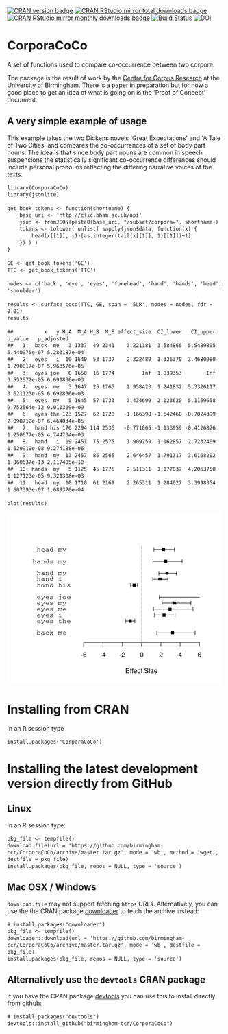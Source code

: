 [![CRAN version badge](https://img.shields.io/cran/v/CorporaCoCo.svg)](https://cran.r-project.org/package=CorporaCoCo)
[![CRAN RStudio mirror total downloads badge](https://cranlogs.r-pkg.org/badges/grand-total/CorporaCoCo?color=001577)](https://cran.r-project.org/package=CorporaCoCo)
[![CRAN RStudio mirror monthly downloads badge](https://cranlogs.r-pkg.org/badges/CorporaCoCo?color=001577)](https://cran.r-project.org/package=CorporaCoCo)
[![Build Status](https://travis-ci.org/birmingham-ccr/CorporaCoCo.svg?branch=master)](https://travis-ci.org/birmingham-ccr/CorporaCoCo)
[![DOI](https://zenodo.org/badge/DOI/10.5281/zenodo.1174881.svg)](https://doi.org/10.5281/zenodo.1174881)

CorporaCoCo
===========

A set of functions used to compare co-occurrence between two corpora.

The package is the result of work by the [Centre for Corpus Research](http://www.birmingham.ac.uk/research/activity/corpus/) at the University of Birmingham.  There is a paper in preparation but for now a good place to get an idea of what is going on is the 'Proof of Concept' document.

A very simple example of usage
------------------------------

This example takes the two Dickens novels 'Great Expectations' and 'A Tale of Two Cities' and compares the co-occurrences of a set of body part nouns. The idea is that since body part nouns are common in speech suspensions the statistically significant co-occurrence differences should include personal pronouns reflecting the differing narrative voices of the texts.

    library(CorporaCoCo)
    library(jsonlite)

    get_book_tokens <- function(shortname) {
        base_uri <- 'http://clic.bham.ac.uk/api'
        json <- fromJSON(paste0(base_uri, "/subset?corpora=", shortname))
        tokens <- tolower( unlist( sapply(json$data, function(x) {
            head(x[[1]], -1)[as.integer(tail(x[[1]], 1)[[1]])+1]
        }) ) )
    }

    GE <- get_book_tokens('GE')
    TTC <- get_book_tokens('TTC')

    nodes <- c('back', 'eye', 'eyes', 'forehead', 'hand', 'hands', 'head', 'shoulder')

    results <- surface_coco(TTC, GE, span = '5LR', nodes = nodes, fdr = 0.01)
    results

    ##          x   y H_A  M_A H_B  M_B effect_size  CI_lower   CI_upper      p_value   p_adjusted
    ##   1:  back  me   3 1337  49 2341    3.221181  1.584866  5.5489805 5.440975e-07 5.283187e-04
    ##   2:  eyes   i  10 1640  53 1737    2.322489  1.326370  3.4680980 1.290817e-07 5.963576e-05
    ##   3:  eyes joe   0 1650  16 1774         Inf  1.839353        Inf 3.552572e-05 6.691836e-03
    ##   4:  eyes  me   3 1647  25 1765    2.958423  1.241832  5.3326117 3.621123e-05 6.691836e-03
    ##   5:  eyes  my   5 1645  57 1733    3.434699  2.123620  5.1159658 9.752564e-12 9.011369e-09
    ##   6:  eyes the 123 1527  62 1728   -1.166398 -1.642460 -0.7024399 2.098712e-07 6.464034e-05
    ##   7:  hand his 176 2294 114 2536   -0.771065 -1.133959 -0.4126876 1.250677e-05 4.744234e-03
    ##   8:  hand   i  19 2451  75 2575    1.909259  1.162857  2.7232409 1.629910e-08 9.274188e-06
    ##   9:  hand  my  13 2457  85 2565    2.646457  1.791317  3.6168202 1.860637e-13 2.117405e-10
    ##  10: hands  my   5 1125  45 1775    2.511311  1.177037  4.2063750 1.127123e-05 9.321308e-03
    ##  11:  head  my  10 1710  61 2169    2.265311  1.284027  3.3998354 1.607393e-07 1.689370e-04

    plot(results)

![Plot of example results.](tools/readme_image_01.png)

Installing from CRAN
====================

In an R session type

    install.packages('CorporaCoCo')

Installing the latest development version directly from GitHub
==============================================================

Linux
-----

In an R session type:

    pkg_file <- tempfile()
    download.file(url = 'https://github.com/birmingham-ccr/CorporaCoCo/archive/master.tar.gz', mode = 'wb', method = 'wget', destfile = pkg_file)
    install.packages(pkg_file, repos = NULL, type = 'source')

Mac OSX / Windows
-----------------

``download.file`` may not support fetching ``https`` URLs. Alternatively, you
can use the the CRAN package [downloader](https://CRAN.R-project.org/package=downloader)
to fetch the archive instead:

    # install.packages("downloader")
    pkg_file <- tempfile()
    downloader::download(url = 'https://github.com/birmingham-ccr/CorporaCoCo/archive/master.tar.gz', mode = 'wb', destfile = pkg_file)
    install.packages(pkg_file, repos = NULL, type = 'source')

Alternatively use the `devtools` CRAN package
---------------------------------------------

If you have the CRAN package [devtools](https://CRAN.R-project.org/package=devtools)
you can use this to install directly from github:

    # install.packages("devtools")
    devtools::install_github("birmingham-ccr/CorporaCoCo")

